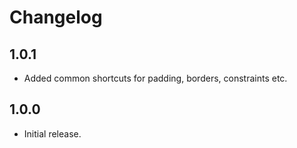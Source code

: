 # Changelog

## 1.0.1

* Added common shortcuts for padding, borders, constraints etc.

## 1.0.0

* Initial release.
